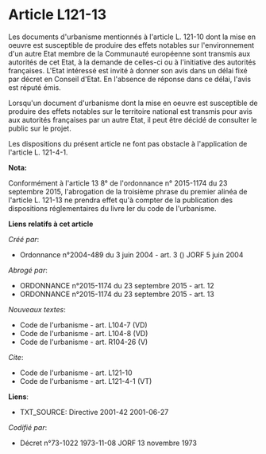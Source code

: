 # Article L121-13

Les documents d'urbanisme mentionnés à l'article L. 121-10 dont la mise en oeuvre est susceptible de produire des effets
notables sur l'environnement d'un autre Etat membre de la Communauté européenne sont transmis aux autorités de cet Etat, à la
demande de celles-ci ou à l'initiative des autorités françaises. L'Etat intéressé est invité à donner son avis dans un délai
fixé par décret en Conseil d'Etat. En l'absence de réponse dans ce délai, l'avis est réputé émis. 

Lorsqu'un document d'urbanisme dont la mise en oeuvre est susceptible de produire des effets notables sur le territoire
national est transmis pour avis aux autorités françaises par un autre Etat, il peut être décidé de consulter le public sur le
projet. 

Les dispositions du présent article ne font pas obstacle à l'application de l'article L. 121-4-1.

**Nota:**

Conformément à l'article 13 8° de l'ordonnance n° 2015-1174 du 23 septembre 2015, l'abrogation de la troisième phrase du
premier alinéa de l'article L. 121-13 ne prendra effet qu'à compter de la publication des dispositions réglementaires du
livre Ier du code de l'urbanisme.

**Liens relatifs à cet article**

_Créé par_:

  - Ordonnance n°2004-489 du 3 juin 2004 - art. 3 () JORF 5 juin 2004

_Abrogé par_:

  - ORDONNANCE n°2015-1174 du 23 septembre 2015 - art. 12
  - ORDONNANCE n°2015-1174 du 23 septembre 2015 - art. 13

_Nouveaux textes_:

  - Code de l'urbanisme - art. L104-7 (VD)
  - Code de l'urbanisme - art. L104-8 (VD)
  - Code de l'urbanisme - art. R104-26 (V)

_Cite_:

  - Code de l'urbanisme - art. L121-10
  - Code de l'urbanisme - art. L121-4-1 (VT)

**Liens**:

  - TXT_SOURCE: Directive 2001-42 2001-06-27

_Codifié par_:

  - Décret n°73-1022 1973-11-08 JORF 13 novembre 1973
